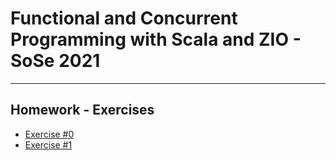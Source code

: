 # Functional and Concurrent Programming with Scala and ZIO - SoSe 2021
---------------------
## Homework - Exercises 
- [Exercise #0](Exercise_0.md)
- [Exercise #1](Exercise_1.md)
